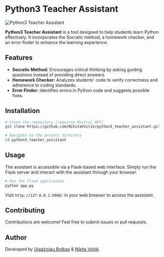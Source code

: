 # Python3 Teacher Assistant

![Python3 Teacher Assistant](https://img.shields.io/badge/Python-3.x-blue)

**Python3 Teacher Assistant** is a tool designed to help students learn Python effectively. It incorporates the Socratic method, a homework checker, and an error finder to enhance the learning experience.

## Features

- **Socratic Method:** Encourages critical thinking by asking guiding questions instead of providing direct answers.
- **Homework Checker:** Analyzes students' code to verify correctness and adherence to coding standards.
- **Error Finder:** Identifies errors in Python code and suggests possible fixes.

## Installation

```sh
# Clone the repository (requires Mistral API)
git clone https://github.com/NikitaVoitik/python3_teacher_assistant.git

# Navigate to the project directory
cd python3_teacher_assistant
```

## Usage

The assistant is accessible via a Flask-based web interface. Simply run the Flask server and interact with the assistant through your browser.

```sh
# Run the Flask application
python app.py
```

Visit `http://127.0.0.1:5000/` in your web browser to access the assistant.

## Contributing

Contributions are welcome! Feel free to submit issues or pull requests.

## Author

Developed by
[Uladzislau Bolbas](https://github.com/b0lbas) & 
[Nikita Voitik](https://github.com/NikitaVoitik).

